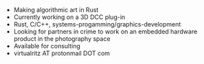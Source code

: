- Making algorithmic art in Rust
- Currently working on a 3D DCC plug-in
- Rust, C/C++, systems-progamming/graphics-development
- Looking for partners in crime to work on an embedded hardware product in the photography space
- Available for consulting
- virtualritz AT protonmail DOT com
